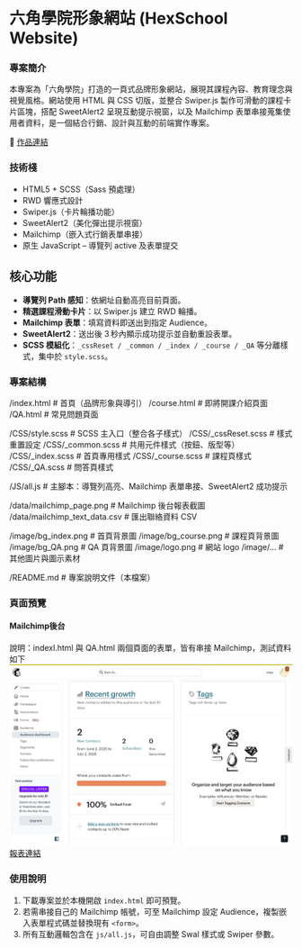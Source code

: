 # 六角學院形象網站 (HexSchool Website)

### 專案簡介
本專案為「六角學院」打造的一頁式品牌形象網站，展現其課程內容、教育理念與視覺風格。網站使用 HTML 與 CSS 切版，並整合 Swiper.js 製作可滑動的課程卡片區塊，搭配 SweetAlert2 呈現互動提示視窗，以及 Mailchimp 表單串接蒐集使用者資料，是一個結合行銷、設計與互動的前端實作專案。

🔗 [作品連結](https://williamhsieh615.github.io/HexSchoolWebsite/)

### 技術棧
- HTML5 + SCSS（Sass 預處理）
- RWD 響應式設計
- Swiper.js（卡片輪播功能）
- SweetAlert2（美化彈出提示視窗）
- Mailchimp（嵌入式行銷表單串接）
- 原生 JavaScript – 導覽列 active 及表單提交

## 核心功能
- **導覽列 Path 感知**：依網址自動高亮目前頁面。
- **精選課程滑動卡片**：以 Swiper.js 建立 RWD 輪播。
- **Mailchimp 表單**：填寫資料即送出到指定 Audience。
- **SweetAlert2**：送出後 3 秒內顯示成功提示並自動重設表單。
- **SCSS 模組化**：`_cssReset / _common / _index / _course / _QA` 等分離樣式，集中於 `style.scss`。

### 專案結構
/index.html                             # 首頁（品牌形象與導引）
/course.html                            # 即將開課介紹頁面
/QA.html                                # 常見問題頁面

/CSS/style.scss                         # SCSS 主入口（整合各子樣式）
/CSS/_cssReset.scss                     # 樣式重置設定
/CSS/_common.scss                       # 共用元件樣式（按鈕、版型等）
/CSS/_index.scss                        # 首頁專用樣式
/CSS/_course.scss                       # 課程頁樣式
/CSS/_QA.scss                           # 問答頁樣式

/JS/all.js                              # 主腳本：導覽列高亮、Mailchimp 表單串接、SweetAlert2 成功提示

/data/mailchimp_page.png                # Mailchimp 後台報表截圖
/data/mailchimp_text_data.csv           # 匯出聯絡資料 CSV

/image/bg_index.png                     # 首頁背景圖
/image/bg_course.png                    # 課程頁背景圖
/image/bg_QA.png                        # QA 頁背景圖
/image/logo.png                         # 網站 logo
/image/...                              # 其他圖片與圖示素材

/README.md                              # 專案說明文件（本檔案）

### 頁面預覽
#### Mailchimp後台
說明：indexl.html 與 QA.html 兩個頁面的表單，皆有串接 Mailchimp，測試資料如下
![報表頁面](https://github.com/WilliamHsieh615/HexSchoolWebsite/blob/main/data/mailchimp_page.png)
[報表連結](https://github.com/WilliamHsieh615/HexSchoolWebsite/blob/main/data/mailchimp_text_data.csv)

### 使用說明
1. 下載專案並於本機開啟 `index.html` 即可預覽。
2. 若需串接自己的 Mailchimp 帳號，可至 Mailchimp 設定 Audience，複製嵌入表單程式碼並替換現有 `<form>`。
3. 所有互動邏輯包含在 `js/all.js`，可自由調整 Swal 樣式或 Swiper 參數。
